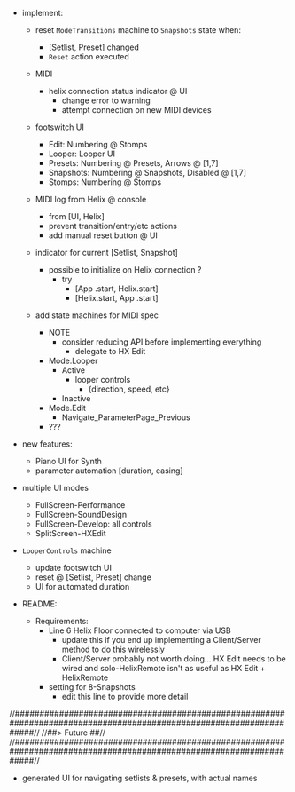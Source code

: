 
  - implement:

    - reset `ModeTransitions` machine to `Snapshots` state when:
      - [Setlist, Preset] changed
      - `Reset` action executed

    - MIDI
      - helix connection status indicator @ UI
        - change error to warning
        - attempt connection on new MIDI devices

    - footswitch UI
      - Edit:       Numbering @ Stomps
      - Looper:     Looper UI
      - Presets:    Numbering @ Presets,   Arrows   @ [1,7]
      - Snapshots:  Numbering @ Snapshots, Disabled @ [1,7]
      - Stomps:     Numbering @ Stomps

    - MIDI log from Helix @ console
      - from [UI, Helix]
      - prevent transition/entry/etc actions
      - add manual reset button @ UI

    - indicator for current [Setlist, Snapshot]
      - possible to initialize on Helix connection ?
        - try
          - [App  .start, Helix.start]
          - [Helix.start, App  .start]

    - add state machines for MIDI spec
      - NOTE
        - consider reducing API before implementing everything
          - delegate to HX Edit
      - Mode.Looper
        - Active
          - looper controls
            - {direction, speed, etc}
        - Inactive
      - Mode.Edit
        - Navigate_ParameterPage_Previous
      - ???

  - new features:
    - Piano UI for Synth
    - parameter automation [duration, easing]

  - multiple UI modes
    - FullScreen-Performance
    - FullScreen-SoundDesign
    - FullScreen-Develop: all controls
    - SplitScreen-HXEdit

  - `LooperControls` machine
    - update footswitch UI
    - reset @ [Setlist, Preset] change
    - UI for automated duration

  - README:
    - Requirements:
      - Line 6 Helix Floor connected to computer via USB
        - update this if you end up implementing a Client/Server method to do this wirelessly
        - Client/Server probably not worth doing... HX Edit needs to be wired and solo-HelixRemote isn't as useful as HX Edit + HelixRemote
      - setting for 8-Snapshots
        - edit this line to provide more detail


//####################################################################################################################//
//##>  Future                                                                                                       ##//
//####################################################################################################################//

  - generated UI for navigating setlists & presets, with actual names

